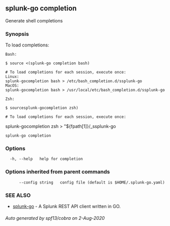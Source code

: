 ## splunk-go completion

Generate shell completions

### Synopsis

To load completions:

    Bash:

    $ source <(splunk-go completion bash)

    # To load completions for each session, execute once:
    Linux:
    splunk-gocompletion bash > /etc/bash_completion.d/ssplunk-go
    MacOS:
    splunk-gocompletion bash > /usr/local/etc/bash_completion.d/ssplunk-go

    Zsh:

    $ sourcesplunk-gocompletion zsh)

    # To load completions for each session, execute once:

splunk-gocompletion zsh > "\${fpath[1]}/\_ssplunk-go

```
splunk-go completion
```

### Options

```
  -h, --help   help for completion
```

### Options inherited from parent commands

```
      --config string   config file (default is $HOME/.splunk-go.yaml)
```

### SEE ALSO

- [splunk-go](splunk-go.md) - A Splunk REST API client written in GO.

###### Auto generated by spf13/cobra on 2-Aug-2020
